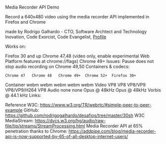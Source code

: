 Media Recorder API Demo

Record a 640x480 video using the media recorder API implemented in Firefox and Chrome

made by Rodrigo Galhardo - CTO, Software Archtect and Technology Inovation, Code Exorcist, Code Evangelist, [Profile](https://www.linkedin.com/in/galhardoro)

Works on:

Firefox 30 and up
Chrome 47,48 (video only, enable experimental Web Platform features at chrome://flags)
Chrome 49+
Issues:
Pause does not stop audio recording on Chrome 49,50
Containers & codecs:

 	Chrome 47	Chrome 48	Chrome 49+	Chrome 52+	Firefox 30+
Container	webm	webm	webm	webm	webm
Video	VP8	VP8	VP8/VP9	VP8/VP9/H264	VP8
Audio	none	none	Opus @ 48kHz	Opus @ 48kHz	Vorbis @ 44.1 kHz
Links:

Reference W3C: https://www.w3.org/TR/webrtc/#simple-peer-to-peer-example
GitHub: https://github.com/rodrigogalhardo/desafios/tree/master/30sh
W3C MediaStream: https://dvcs.w3.org/hg/audio/raw-file/tip/streams/StreamProcessing.html
Media Recorder API at 65% penetration thanks to Chrome: https://addpipe.com/blog/media-recorder-api-is-now-supported-by-65-of-all-desktop-internet-users/
